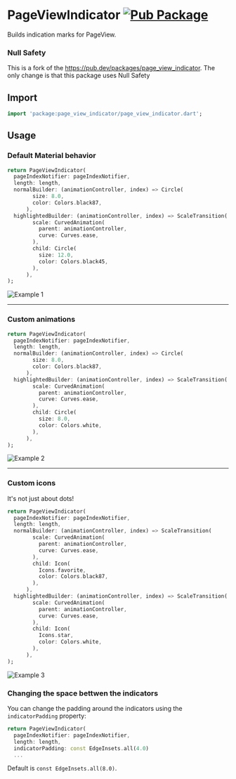 # PageViewIndicator [![Pub Package](https://img.shields.io/pub/v/page_view_indicator.svg)](https://pub.dartlang.org/packages/page_view_indicator)
Builds indication marks for PageView.

### Null Safety
This is a fork of the https://pub.dev/packages/page_view_indicator. The only change is that this package uses Null Safety

## Import
```dart
import 'package:page_view_indicator/page_view_indicator.dart';
```

## Usage

### Default Material behavior
```dart
return PageViewIndicator(
  pageIndexNotifier: pageIndexNotifier,
  length: length,
  normalBuilder: (animationController, index) => Circle(
        size: 8.0,
        color: Colors.black87,
      ),
  highlightedBuilder: (animationController, index) => ScaleTransition(
        scale: CurvedAnimation(
          parent: animationController,
          curve: Curves.ease,
        ),
        child: Circle(
          size: 12.0,
          color: Colors.black45,
        ),
      ),
);
```
![Example 1](example1.gif)

---

### Custom animations
```dart
return PageViewIndicator(
  pageIndexNotifier: pageIndexNotifier,
  length: length,
  normalBuilder: (animationController, index) => Circle(
        size: 8.0,
        color: Colors.black87,
      ),
  highlightedBuilder: (animationController, index) => ScaleTransition(
        scale: CurvedAnimation(
          parent: animationController,
          curve: Curves.ease,
        ),
        child: Circle(
          size: 8.0,
          color: Colors.white,
        ),
      ),
);
```
![Example 2](example2.gif)

---

### Custom icons
It's not just about dots!
```dart
return PageViewIndicator(
  pageIndexNotifier: pageIndexNotifier,
  length: length,
  normalBuilder: (animationController, index) => ScaleTransition(
        scale: CurvedAnimation(
          parent: animationController,
          curve: Curves.ease,
        ),
        child: Icon(
          Icons.favorite,
          color: Colors.black87,
        ),
      ),
  highlightedBuilder: (animationController, index) => ScaleTransition(
        scale: CurvedAnimation(
          parent: animationController,
          curve: Curves.ease,
        ),
        child: Icon(
          Icons.star,
          color: Colors.white,
        ),
      ),
);
```
![Example 3](example3.gif)

### Changing the space bettwen the indicators

You can change the padding around the indicators using the `indicatorPadding` property:

```dart
return PageViewIndicator(
  pageIndexNotifier: pageIndexNotifier,
  length: length,
  indicatorPadding: const EdgeInsets.all(4.0)
  ...
```

Default is `const EdgeInsets.all(8.0)`.
